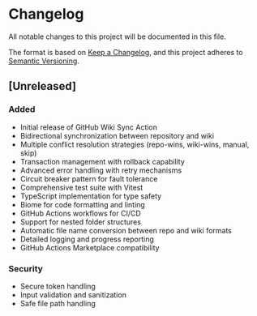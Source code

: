 # Changelog

All notable changes to this project will be documented in this file.

The format is based on [Keep a Changelog](https://keepachangelog.com/en/1.0.0/),
and this project adheres to [Semantic Versioning](https://semver.org/spec/v2.0.0.html).

## [Unreleased]

### Added
- Initial release of GitHub Wiki Sync Action
- Bidirectional synchronization between repository and wiki
- Multiple conflict resolution strategies (repo-wins, wiki-wins, manual, skip)
- Transaction management with rollback capability
- Advanced error handling with retry mechanisms
- Circuit breaker pattern for fault tolerance
- Comprehensive test suite with Vitest
- TypeScript implementation for type safety
- Biome for code formatting and linting
- GitHub Actions workflows for CI/CD
- Support for nested folder structures
- Automatic file name conversion between repo and wiki formats
- Detailed logging and progress reporting
- GitHub Actions Marketplace compatibility

### Security
- Secure token handling
- Input validation and sanitization
- Safe file path handling

